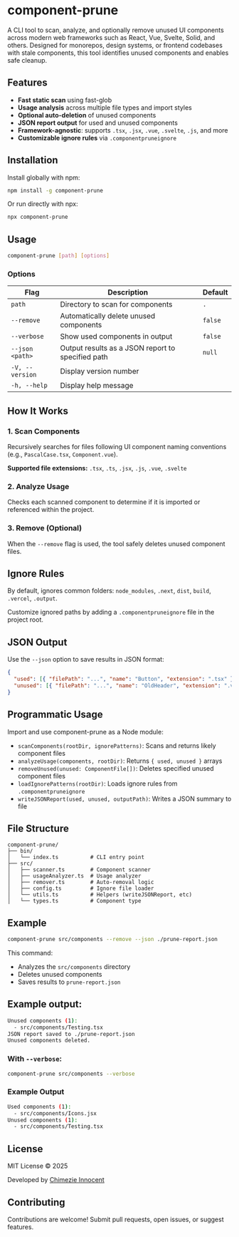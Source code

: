 # component-prune

A CLI tool to scan, analyze, and optionally remove unused UI components across modern web frameworks such as React, Vue, Svelte, Solid, and others. Designed for monorepos, design systems, or frontend codebases with stale components, this tool identifies unused components and enables safe cleanup.

## Features

- **Fast static scan** using fast-glob
- **Usage analysis** across multiple file types and import styles
- **Optional auto-deletion** of unused components
- **JSON report output** for used and unused components
- **Framework-agnostic**: supports `.tsx`, `.jsx`, `.vue`, `.svelte`, `.js`, and more
- **Customizable ignore rules** via `.componentpruneignore`

## Installation

Install globally with npm:

```bash
npm install -g component-prune
```

Or run directly with npx:

```bash
npx component-prune
```

## Usage

```bash
component-prune [path] [options]
```

### Options

| Flag            | Description                                       | Default |
| --------------- | ------------------------------------------------- | ------- |
| `path`          | Directory to scan for components                  | `.`     |
| `--remove`      | Automatically delete unused components            | `false` |
| `--verbose`     | Show used components in output                    | `false` |
| `--json <path>` | Output results as a JSON report to specified path | `null`  |
| `-V, --version` | Display version number                            |         |
| `-h, --help`    | Display help message                              |         |

## How It Works

### 1. Scan Components

Recursively searches for files following UI component naming conventions (e.g., `PascalCase.tsx`, `Component.vue`).

**Supported file extensions:** `.tsx`, `.ts`, `.jsx`, `.js`, `.vue`, `.svelte`

### 2. Analyze Usage

Checks each scanned component to determine if it is imported or referenced within the project.

### 3. Remove (Optional)

When the `--remove` flag is used, the tool safely deletes unused component files.

## Ignore Rules

By default, ignores common folders: `node_modules`, `.next`, `dist`, `build`, `.vercel`, `.output`.

Customize ignored paths by adding a `.componentpruneignore` file in the project root.

## JSON Output

Use the `--json` option to save results in JSON format:

```json
{
  "used": [{ "filePath": "...", "name": "Button", "extension": ".tsx" }],
  "unused": [{ "filePath": "...", "name": "OldHeader", "extension": ".vue" }]
}
```

## Programmatic Usage

Import and use component-prune as a Node module:

- `scanComponents(rootDir, ignorePatterns)`: Scans and returns likely component files
- `analyzeUsage(components, rootDir)`: Returns `{ used, unused }` arrays
- `removeUnused(unused: ComponentFile[])`: Deletes specified unused component files
- `loadIgnorePatterns(rootDir)`: Loads ignore rules from `.componentpruneignore`
- `writeJSONReport(used, unused, outputPath)`: Writes a JSON summary to file

## File Structure

```
component-prune/
├── bin/
│   └── index.ts          # CLI entry point
├── src/
│   ├── scanner.ts        # Component scanner
│   ├── usageAnalyzer.ts  # Usage analyzer
│   ├── remover.ts        # Auto-removal logic
│   ├── config.ts         # Ignore file loader
│   └── utils.ts          # Helpers (writeJSONReport, etc)
│   └── types.ts          # Component type
```

## Example

```bash
component-prune src/components --remove --json ./prune-report.json
```

This command:

- Analyzes the `src/components` directory
- Deletes unused components
- Saves results to `prune-report.json`

## Example output:

```bash
Unused components (1):
  - src/components/Testing.tsx
JSON report saved to ./prune-report.json
Unused components deleted.
```

### With `--verbose`:

```bash
component-prune src/components --verbose
```

### Example Output

```bash
Used components (1):
  - src/components/Icons.jsx
Unused components (1):
  - src/components/Testing.tsx
```

## License

MIT License © 2025

Developed by [Chimezie Innocent](https://github.com/Vic-Orlands)

## Contributing

Contributions are welcome! Submit pull requests, open issues, or suggest features.
